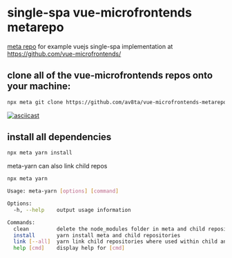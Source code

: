 # single-spa vue-microfrontends metarepo

[meta repo](https://www.npmjs.com/package/meta) for example vuejs single-spa implementation at https://github.com/vue-microfrontends/

## clone all of the vue-microfrontends repos onto your machine:

```bash
npx meta git clone https://github.com/av8ta/vue-microfrontends-metarepo.git
```

[![asciicast](https://asciinema.org/a/efwJSpGYUi5ex0CaAhu6qfzkQ.svg)](https://asciinema.org/a/efwJSpGYUi5ex0CaAhu6qfzkQ)

## install all dependencies

```bash
npx meta yarn install
```

meta-yarn can also link child repos

```bash
npx meta yarn
```

```bash
Usage: meta-yarn [options] [command]

Options:
  -h, --help    output usage information

Commands:
  clean         delete the node_modules folder in meta and child repositories
  install       yarn install meta and child repositories
  link [--all]  yarn link child repositories where used within child and meta repositories
  help [cmd]    display help for [cmd]
```
